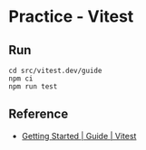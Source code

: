 # Practice - Vitest

## Run

```shell
cd src/vitest.dev/guide
npm ci
npm run test
```

## Reference

- [Getting Started | Guide | Vitest](https://vitest.dev/guide/)
